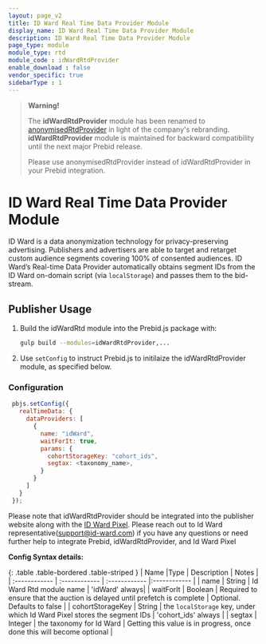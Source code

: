 ```yaml
---
layout: page_v2
title: ID Ward Real Time Data Provider Module
display_name: ID Ward Real Time Data Provider Module
description: ID Ward Real Time Data Provider Module
page_type: module
module_type: rtd
module_code : idWardRtdProvider
enable_download : false
vendor_specific: true
sidebarType : 1
---
```


> **Warning!**
>
> The **idWardRtdProvider** module has been renamed to [anonymisedRtdProvider](anonymisedrtdprovider) in light of the company's rebranding.
> **idWardRtdProvider** module is maintained for backward compatibility until the next major Prebid release.
>
> Please use anonymisedRtdProvider instead of idWardRtdProvider in your Prebid integration.
>

# ID Ward Real Time Data Provider Module

ID Ward is a data anonymization technology for privacy-preserving advertising. Publishers and advertisers are able to target and retarget custom audience segments covering 100% of consented audiences.
ID Ward’s Real-time Data Provider automatically obtains segment IDs from the ID Ward on-domain script (via `localStorage`) and passes them to the bid-stream.

## Publisher Usage

1. Build the idWardRtd module into the Prebid.js package with:

    ```bash
    gulp build --modules=idWardRtdProvider,...
    ```

2. Use `setConfig` to instruct Prebid.js to initilaize the idWardRtdProvider module, as specified below.

### Configuration

```javascript
 pbjs.setConfig({
   realTimeData: {
     dataProviders: [
       {
         name: "idWard",
         waitForIt: true,
         params: {
           cohortStorageKey: "cohort_ids",
           segtax: <taxonomy_name>,           
         }
       }
     ]
   }
 });
```

Please note that idWardRtdProvider should be integrated into the publisher website along with the [ID Ward Pixel](https://publishers-web.id-ward.com/pixel-integration).
Please reach out to Id Ward representative(<support@id-ward.com>) if you have any questions or need further help to integrate Prebid, idWardRtdProvider, and Id Ward Pixel

**Config Syntax details:**

{: .table .table-bordered .table-striped }
| Name  |Type | Description   | Notes  |
| :------------ | :------------ | :------------ |:------------ |
| name | String | Id Ward Rtd module name | 'idWard' always|
| waitForIt | Boolean | Required to ensure that the auction is delayed until prefetch is complete | Optional. Defaults to false |
| cohortStorageKey | String | the `localStorage` key, under which Id Ward Pixel stores the segment IDs | 'cohort_ids' always |
| segtax | Integer | the taxonomy for Id Ward | Getting this value is in progress, once done this will become optional |
